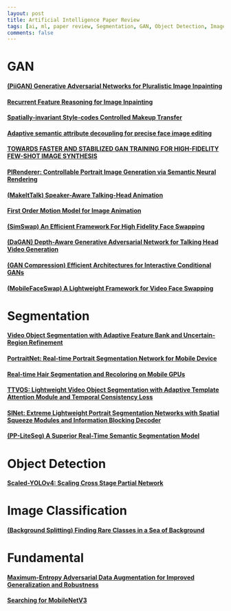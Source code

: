 ```yaml
---
layout: post    
title: Artificial Intelligence Paper Review     
tags: [ai, ml, paper review, Segmentation, GAN, Object Detection, Image Classification, Fundamental]    
comments: false  
--- 
```


# GAN
#### [(PiiGAN) Generative Adversarial Networks for Pluralistic Image Inpainting](https://jihyeonryu.github.io/2021-03-02-ai-pr-paper7/)
#### [Recurrent Feature Reasoning for Image Inpainting](https://jihyeonryu.github.io/2021-03-03-ai-pr-paper8/)
#### [Spatially-invariant Style-codes Controlled Makeup Transfer](https://jihyeonryu.github.io/2021-09-06-ai-pr-paper10/)
#### [Adaptive semantic attribute decoupling for precise face image editing](https://jihyeonryu.github.io/2021-09-06-ai-pr-paper11/)
#### [TOWARDS FASTER AND STABILIZED GAN TRAINING FOR HIGH-FIDELITY FEW-SHOT IMAGE SYNTHESIS](https://jihyeonryu.github.io/2021-09-27-ai-pr-paper12/)
#### [PIRenderer: Controllable Portrait Image Generation via Semantic Neural Rendering](https://jihyeonryu.github.io/2021-10-07-ai-pr-paper14/)  
#### [(MakeItTalk) Speaker-Aware Talking-Head Animation](https://jihyeonryu.github.io/2021-10-26-ai-pr-paper15/)  
#### [First Order Motion Model for Image Animation](https://jihyeonryu.github.io/2022-02-16-ai-pr-paper16/)  
#### [(SimSwap) An Efficient Framework For High Fidelity Face Swapping](https://jihyeonryu.github.io/2022-03-31-ai-pr-paper18/)  
#### [(DaGAN) Depth-Aware Generative Adversarial Network for Talking Head Video Generation](https://jihyeonryu.github.io/2022-04-26-ai-pr-paper21/)  
#### [(GAN Compression) Efficient Architectures for Interactive Conditional GANs](https://jihyeonryu.github.io/2022-06-07-ai-pr-paper22/)  
#### [(MobileFaceSwap) A Lightweight Framework for Video Face Swapping](https://jihyeonryu.github.io/2022-06-13-ai-pr-paper23/)  

# Segmentation
#### [Video Object Segmentation with Adaptive Feature Bank and Uncertain-Region Refinement](https://jihyeonryu.github.io/2021-02-16-ai-pr-paper1/)
#### [PortraitNet: Real-time Portrait Segmentation Network for Mobile Device](https://jihyeonryu.github.io/2021-02-18-ai-pr-paper3/)
#### [Real-time Hair Segmentation and Recoloring on Mobile GPUs](https://jihyeonryu.github.io/2021-02-19-ai-pr-paper4/)
#### [TTVOS: Lightweight Video Object Segmentation with Adaptive Template Attention Module and Temporal Consistency Loss](https://jihyeonryu.github.io/2021-02-22-ai-pr-paper5/)
#### [SINet: Extreme Lightweight Portrait Segmentation Networks with Spatial Squeeze Modules and Information Blocking Decoder](https://jihyeonryu.github.io/2021-02-26-ai-pr-paper6/)
#### [(PP-LiteSeg) A Superior Real-Time Semantic Segmentation Model](https://jihyeonryu.github.io/2022-04-11-ai-pr-paper20/)

# Object Detection
#### [Scaled-YOLOv4: Scaling Cross Stage Partial Network](https://jihyeonryu.github.io/2022-03-18-ai-pr-paper17/)

# Image Classification
#### [(Background Splitting) Finding Rare Classes in a Sea of Background](https://jihyeonryu.github.io/2022-04-05-ai-pr-paper19/)

# Fundamental
#### [Maximum-Entropy Adversarial Data Augmentation for Improved Generalization and Robustness](https://jihyeonryu.github.io/2021-02-17-ai-pr-paper2/)
#### [Searching for MobileNetV3](https://jihyeonryu.github.io/2021-04-14-ai-pr-paper9/)

